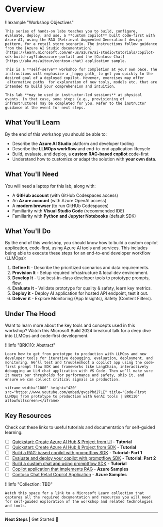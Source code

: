 # Overview

!!!example "Workshop Objectives"

    This series of hands-on labs teaches you to build, configure, evaluate, deploy, and use, a **custom copilot** built code-first with Azure-AI, using the RAG (Retrieval Augmented Generation) design pattern, for a retail store scenario. The instructions follow guidance from the [Azure AI Studio documentation](https://learn.microsoft.com/en-us/azure/ai-studio/tutorials/copilot-sdk-build-rag?tabs=azure-portal) and the [Contoso Chat](https://aka.ms/aitour/contoso-chat) application sample.

    This is a **self-serve** workshop for completion at your own pace. The instructions will emphasize a _happy path_ to get you quickly to the desired goal of a deployed copilot. However, exercises may offer _alternative paths_ for exploration of new tools, models etc. that are intended to build your comprehension and intuition.

    This lab **may be used in instructor-led sessions** at physical events. In that case, some steps (e.g., provisioning of infrastructure) may be completed for you. Refer to the instructor guidance at the event for next steps.

## What You'll Learn

By the end of this workshop you should be able to:

 - Describe the **Azure AI Studio** platform and developer tooling
 - Describe the **LLMOps workflow** and end-to-end application lifecycle
 - Build, evaluate, and deploy, a **custom RAG-based copilot** code-first
 - Understand how to customize or adapt the solution with **your own data**.


## What You'll Need

You will need a laptop for this lab, along with:

 - A **GitHub account** (with GitHub Codespaces access)
 - An **Azure account** (with Azure OpenAI access)
 - A **modern browser** (to run GitHUb Codespaces)
 - Familiarity with **Visual Studio Code** (recommended IDE)
 - Familiarity with **Python and Jupyter Notebooks** (default SDK)

## What You'll Do

By the end of this workshop, you should know how to build a custom copilot application, code-first, using Azure AI tools and services. This includes being able to execute these steps for an end-to-end developer workflow (LLMOps):

1. **Define It** - Describe the prioritized scenarios and data requirements.
1. **Provision It** - Setup required infrastructure & local dev environment.
1. **Develop It** - Use best-in-class developer tools to prototype prompts, flow.
1. **Evaluate It** - Validate prototype for quality & safety, learn key metrics.
1. **Deploy it** - Deploy AI application for hosted API endpoint, test it out.
1. **Deliver it** - Explore Monitoring (App Insights), Safety (Content Filters).

## Under The Hood

Want to learn more about the key tools and concepts used in this workshop? Watch this Microsoft Build 2024 breakout talk for a deep dive into LLMOps and code-first development.

!!!info "BRK110: Abstract"

    Learn how to get from prototype to production with LLMOps and new developer tools for iterative debugging, evaluation, deployment, and monitoring. We’ll test and troubleshoot a copilot app using the code-first prompt flow SDK and frameworks like LangChain, interactively debugging an LLM chat application with VS Code. Then we’ll make sure it meets our thresholds for performance and safety, ship it, and ensure we can collect critical signals in production.

    <iframe width="1000" height="420" src="https://www.youtube.com/embed/gvqsPhd27LE" title="Code-First LLMOps from prototype to production with GenAI tools | BRK110" allowfullscreen></iframe>    

## Key Resources

Check out these links to useful tutorials and documentation for self-guided learning.

- [ ] [Quickstart: Create Azure AI Hub & Project from UI](https://learn.microsoft.com/en-us/azure/ai-studio/quickstarts/get-started-playground) - **Tutorial**
- [ ] [Quickstart: Create Azure AI Hub & Project from SDK](https://learn.microsoft.com/en-us/azure/ai-studio/how-to/develop/create-hub-project-sdk?tabs=python) - **Tutorial**
- [ ] [Build a RAG-based copilot with promptflow SDK](https://learn.microsoft.com/en-us/azure/ai-studio/tutorials/copilot-sdk-build-rag?tabs=azure-portal) - **Tutorial: Part 1**
- [ ] [Evaluate and deploy your copilot with promptflow SDK](https://learn.microsoft.com/en-us/azure/ai-studio/tutorials/copilot-sdk-evaluate-deploy) - **Tutorial: Part 2**
- [ ] [Build a custom chat app using promptflow SDK](https://learn.microsoft.com/en-us/azure/ai-studio/quickstarts/get-started-code?tabs=macos) - **Tutorial**
- [ ] [Copilot application that implements RAG](https://github.com/Azure-Samples/rag-data-openai-python-promptflow) - **Azure Samples**
- [ ] [Contoso Chat Retail Copilot Application](https://github.com/Azure-Samples/contoso-chat) - **Azure Samples**

!!!info "Collection: TBD"

    Watch this space for a link to a Microsoft Learn collection that captures all the required documentation and resources you will need for self-guided exploration of the workshop and related technologies and tools.

---

**Next Steps |** Get Started  🚀